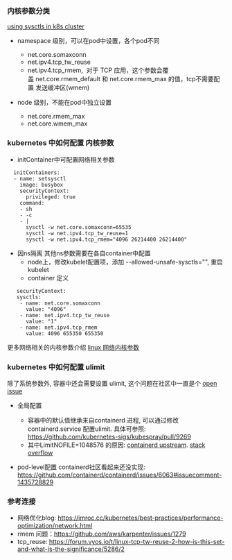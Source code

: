 ### 内核参数分类

[using sysctls in k8s cluster](https://kubernetes.io/docs/tasks/administer-cluster/sysctl-cluster/)

- namespace 级别，可以在pod中设置，各个pod不同
    - net.core.somaxconn
    - net.ipv4.tcp_tw_reuse
    - net.ipv4.tcp_rmem,  对于 TCP 应用，这个参数会覆盖 net.core.rmem_default 和 net.core.rmem_max 的值，tcp不需要配置 发送缓冲区(wmem)

- node 级别，不能在pod中独立设置
    - net.core.rmem_max
    - net.core.wmem_max

### kubernetes 中如何配置 内核参数

- initContainer中可配置网络相关参数
```cgo
  initContainers:
  - name: setsysctl
    image: busybox
    securityContext:
      privileged: true
    command:
    - sh
    - -c
    - |
      sysctl -w net.core.somaxconn=65535
      sysctl -w net.ipv4.tcp_tw_reuse=1
      sysctl -w net.ipv4.tcp_rmem="4096 26214400 26214400"
```  

- 因ns隔离 其他ns参数需要在各自container中配置
  - node上，修改kubelet配置项，添加 --allowed-unsafe-sysctls="", 重启kubelet
  - container 定义
```cgo
   securityContext:
   sysctls:
    - name: net.core.somaxconn
      value: "4096"
    - name: net.ipv4.tcp_tw_reuse
      value: "1"
    - name: net.ipv4.tcp_rmem
      value: 4096 655350 655350
```

更多网络相关的内核参数介绍 [linux 网络内核参数](https://www.starduster.me/2020/03/02/linux-network-tuning-kernel-parameter/)


### kubernetes 中如何配置 ulimit

除了系统参数外, 容器中还会需要设置 ulimit, 这个问题在社区中一直是个 [open issue](https://github.com/kubernetes/kubernetes/issues/3595)

- 全局配置
  - 容器中的默认值继承来自containerd 进程, 可以通过修改 containerd.service 配置ulimit. 具体可参照: https://github.com/kubernetes-sigs/kubespray/pull/9269
  - 其中LimitNOFILE=1048576 的原因: [containerd upstream](https://github.com/containerd/containerd/issues/3201). [stack overflow](https://stackoverflow.com/questions/1212925/on-linux-set-maximum-open-files-to-unlimited-possible/1213069?from_wecom=1#1213069)

- pod-level配置
  containerd社区看起来还没实现: https://github.com/containerd/containerd/issues/6063#issuecomment-1435728829
  


### 参考连接

- 网络优化blog: https://imroc.cc/kubernetes/best-practices/performance-optimization/network.html
- rmem 问题：https://github.com/aws/karpenter/issues/1279
- tcp_reuse: https://forum.vyos.io/t/linux-tcp-tw-reuse-2-how-is-this-set-and-what-is-the-significance/5286/2

